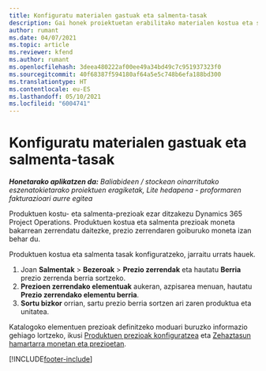 ```yaml
---
title: Konfiguratu materialen gastuak eta salmenta-tasak
description: Gai honek proiektuetan erabilitako materialen kostua eta salmenta tasak nola ezarri jakiteko informazioa eskaintzen du.
author: rumant
ms.date: 04/07/2021
ms.topic: article
ms.reviewer: kfend
ms.author: rumant
ms.openlocfilehash: 3deea480222af00ee49a34bd49c7c951937323f0
ms.sourcegitcommit: 40f68387f594180af64a5e5c748b6efa188bd300
ms.translationtype: HT
ms.contentlocale: eu-ES
ms.lasthandoff: 05/10/2021
ms.locfileid: "6004741"
---
```

# <a name="set-up-cost-and-sales-rates-for-materials"></a>Konfiguratu materialen gastuak eta salmenta-tasak

_**Honetarako aplikatzen da:** Baliabideen / stockean oinarritutako eszenatokietarako proiektuen eragiketak, Lite hedapena - proformaren fakturazioari aurre egitea_

Produktuen kostu- eta salmenta-prezioak ezar ditzakezu Dynamics 365 Project Operations. Produktuen kostua eta salmenta prezioak moneta bakarrean zerrendatu daitezke, prezio zerrendaren goiburuko moneta izan behar du.

Produktuen kostua eta salmenta tasak konfiguratzeko, jarraitu urrats hauek. 

1. Joan **Salmentak** > **Bezeroak** > **Prezio zerrendak** eta hautatu **Berria** prezio zerrenda berria sortzeko. 
2. **Prezioen zerrendako elementuak** aukeran, azpisarea menuan, hautatu **Prezio zerrendako elementu berria**. 
3. **Sortu bizkor** orrian, sartu prezio berria sortzen ari zaren produktua eta unitatea.

Katalogoko elementuen prezioak definitzeko moduari buruzko informazio gehiago lortzeko, ikusi [Produktuen prezioak konfiguratzea](/dynamics365/sales-enterprise/create-price-lists-price-list-items-define-pricing-products.md) eta [Zehaztasun hamartarra monetan eta prezioetan](/dynamics365/sales-enterprise/decimal-precision-currency-pricing.md).

[!INCLUDE[footer-include](../includes/footer-banner.md)]

